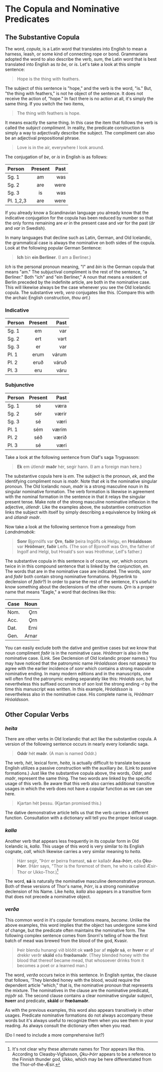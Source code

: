 # The Copula and Nominative Predicates

## The Substantive Copula

The word, _copula_, is a Latin word that translates into English to mean a harness, leash, or some kind of connecting rope or bond. Grammarians adopted the word to also describe the verb, _sum_, the Latin word that is best translated into English as _to be_, or _is_. Let's take a look at this simple sentence:

>Hope is the thing with feathers.

The subject of this sentence is "hope," and the verb is the word, "is." But, "the thing with feathers," is not he object of the sentence. It does not receive the action of, "hope." In fact there is no action at all, it's simply the same thing. If you switch the two items,

>The thing with feathers is hope.

It means exactly the same thing. In this case the item that follows the verb is called the _subject compliment_. In reality, the predicate construction is simply a way to adjectivally describe the subject. The compliment can also be an adjectival prepositional phrase.

>Love is in the air, everywhere I look around.

The conjugation of _be_, or _is_ in English is as follows:

| Person | Present | Past |
|:-------|:-------:|-----:|
| Sg. 1  | am      | was  |
| Sg. 2  | are     | were |
| Sg. 3  | is      | was  |
| Pl. 1,2,3  | are     | were |

If you already know a Scandinavian language you already know that the indicative conjugation for the copula has been reduced by number so that the only forms remaining are _er_ in the present case and _var_ for the past (_är_ and _var_ in Swedish). 

In many languages that decline such as Latin, German, and Old Icelandic, the grammatical case is always the nominative on both sides of the copula. Look at the following popular German Sentence:

>__Ich__ bin __ein Berliner__. (I am a Berliner.)

_Ich_ is the personal pronoun meaning, "I" and _bin_ is the German copula that means "am." The subjuctival compliment is the rest of the sentence, "a Berliner." Both "ich" and "ein Berliner," A noun that means a resident of Berlin preceded by the indefinite article, are both in the nominative case. This will likewise always be the case whenever you see the Old Icelandic copula. The substantive verb, _vera_ conjugates like this. (Compare this with the archaic English construction, _thou art_.)

### Indicative

| Person | Present | Past |
|:-------|:-------:|-----:|
| Sg. 1  | em      | var  |
| Sg. 2  | ert     | vart |
| Sg. 3  | er      | var  |
| Pl. 1  | erum    | várum|
| Pl. 2  | eruð    | váruð|
| Pl. 3  | eru     | váru |

### Subjunctive 

| Person | Present | Past |
|:-------|:-------:|-----:|
| Sg. 1  | sé      | væra |
| Sg. 2  | sér     | værir|
| Sg. 3  | sé      | væri |
| Pl. 1  | sém     | værim|
| Pl. 2  | séð     | værið|
| Pl. 3  | sé      | væri |

Take a look at the following sentence from Olaf's saga Trygvasson:

>__Ek__ em útlendr __maðr__ hér, segir hann. (I am a foreign man here.)

The substantive copula here is _em_. The subject is the pronoun, _ek_, and the identifying compliment noun is _maðr_. Note that _ek_ is the nominative singular pronoun. The Old Icelandic noun, _maðr_ is a strong masculine noun in its singular nominative formation. The verb formation is likewise in agreement with the nominal formation in the sentence in that it relays the singular present tense. Make note of the strong masculine nominative inflexion in the adjective, _útlendr_. Like the examples above, the substantive construction links the subject with itself by simply describing a equivalence by linking _ek_ and _útlandr maðr_. 

Now take a look at the following sentence from a genealogy from _Landnámabók_:

>__Sonr__ Bjǫrnólfs var __Ǫrn__, __faðir__ þeira Ingólfs ok Helgu, en __Hróaldsson__ var __Hróðmarr__, __faðir__ Leifs. (The son of Bjornolf was Orn, the father of Ingolf and Helgi, but Hroald's son was Hrothmar, Leif's father.)

The substantive copula in this sentence is of course, _var_, which occurs twice in in this compound sentence that is linked by the conjunction, _en_. The words that are in the nominative case are indicated. The words, _sonr_ and _faðir_  both contain strong nominative formations. (Hyperlink to declension of _faðir_?) In order to parse the rest of the sentence, it's useful to know something about the declensions of the other nouns. _Ǫrn_ is a proper name that means "Eagle," a word that declines like this:

| Case | Noun |
|:-----|-----:|
| Nom. | Ǫrn  |
| Acc. | Ǫrn  |
| Dat. | Erni |
| Gen. | Arnar|

You can easily exclude both the dative and genitive cases but we know that noun compliment _faðir_ is in the nominative case. _Hróðmarr_ is also in the nominative case. (Link. See Declension of Old Icelandic proper names.) You may have noticed that the patronymic name _Hróaldsson_ does not appear to agree with the earlier incidence of _sonr_ which contains a strong masculine nominative ending. In many modern editions and in the manuscripts, one will often find the patronymic ending separately like this: _Hróalds son_, but nevertheless this suffixed occurrence of _son_ lost the strong ending _-r_ by the time this manuscript was written. In this example, _Hróaldsson_ is nevertheless also in the nominative case. His complete name is, _Hróðmarr Hróaldsson_.

## Other Copular Verbs

### _heita_

There are other verbs in Old Icelandic that act like the substantive copula. A version of the following sentence occurs in nearly every Icelandic saga.

>__Oddr__ hét __maðr__. (A man is named Oddr.)

The verb, _hét_, lexical form, _heita_, is actually difficult to translate because English utilizes a passive construction with the auxiliary _be_. (Link to passive formations.) Just like the substantive copula above, the words, _Oddr_, and _maðr_, represent the same thing. The two words are linked by the specific usage of this verb. Be aware that this verb also carries additional transitive usages in which the verb does not have a copular function as we can see here. 

>Kjartan hét þessu. (Kjartan promised this.)

The dative demonstrative article tells us that the verb carries a different function. Consultation with a dictionary will tell you the proper lexical usage.

### _kalla_

Another verb that appears less frequently in its copular form in Old Icelandic is, _kalla_. This usage of this word is very similar to its English cognate, _call_, which likewise carries a very similar meaning to _heita_. 

>Hárr segir, "Þórr er þeirra framast, __sá__ er kallaðr __Ása-Þórr__, eða __Ǫku-Þórr__. (Hárr says, "Thor is the foremost of them, he who is called Æsir-Thor or Ukko-Thor.)[^1]

[^1]: It's not clear why these alternate names for Thor appears like this. According to Cleasby-Vigfusson, _Ǫku-Þórr_ appears to be a reference to the Finnish thunder god, Ukko, which may be here differentiated from the Thor-of-the-Æsir.

The word, __sá__ is naturally the nominative masculine demonstrative pronoun. Both of these versions of Thor's name, _Þórr_, is a strong nominative declension of his Name. Like _heita_, _kalla_ also appears in a transitive form that does not precede a nominative object.

### _verða_

This common word in it's copular formations means, _become_. Unlike the above examples, this word implies that the object has undergone some kind of change, but the predicate often maintains the nominative form. The following complex sentence comes from Snorri's telling of how the first batch of mead was brewed from the blood of the god, Kvasir. 

>Þeir blendu hunangi við blóðit ok __varð__ þar af __mjǫðr sá__, er __hverr__ er af drekkr verðr __skáld__ eða __frœðamaðr__. (They blended honey with the blood that thereof became mead, that whosoever drinks from it becomes a poet or a learned man.)

The word, _verða_ occurs twice in this sentence. In English syntax, the clause that follows, 'They blended honey with the blood, would require the dependent article "which," that is, the nominative pronoun that represents the mixture. The nominatives in the clause are the nominative predicatd, _mjǫðr sá_. The second clause contains a clear nominative singular subject, __hverr__ and predicate, __skáld__ or __frœðamaðr__.

As with the previous examples, this word also appears transitively in other usages. Predicate nominative formations do not always accompany these words but it's always useful to recognize them when you see them in your reading. As always consult the dictionary often when you read. 

(Do I need to include a more comprehensive list?)



